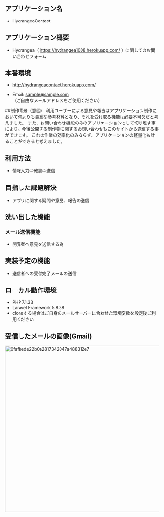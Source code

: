 ## アプリケーション名
- HydrangeaContact

## アプリケーション概要
- Hydrangea（ https://hydrangea1008.herokuapp.com/ ）に関してのお問い合わせフォーム

## 本番環境
- http://hydrangeacontact.herokuapp.com/

- Email: sample@sample.com
（ご自由なメールアドレスをご使用ください）

##制作背景（意図）
利用ユーザーによる意見や報告はアプリケーション制作において何よりも貴重な参考材料となり、それを受け取る機能は必要不可欠だと考えました。
また、お問い合わせ機能のみのアプリケーションとして切り離す事により、今後公開する制作物に関するお問い合わせもこのサイトから送信する事ができます。
これは作業の効率化のみならず、アプリケーションの軽量化も計ることができると考えました。

## 利用方法
- 情報入力⇨確認⇨送信 


## 目指した課題解決
- アプリに関する疑問や意見、報告の送信

## 洗い出した機能
### メール送信機能
- 開発者へ意見を送信する為

## 実装予定の機能
- 送信者への受付完了メールの送信 

## ローカル動作環境
- PHP 7.1.33
- Laravel Framework 5.8.38
- cloneする場合はご自身のメールサーバーに合わせた環境変数を設定後ご利用ください

## 受信したメールの画像(Gmail)
<img width="545" alt="0fafbede22b0a2817342047a488312e7" src="https://user-images.githubusercontent.com/73512438/103468812-91229180-4da0-11eb-88f5-8536ef18a72d.png">
